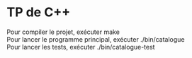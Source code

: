   # TP de C++

Pour compiler le projet, exécuter make<br/>
Pour lancer le programme principal, exécuter ./bin/catalogue<br/>
Pour lancer les tests, exécuter ./bin/catalogue-test<br/>
